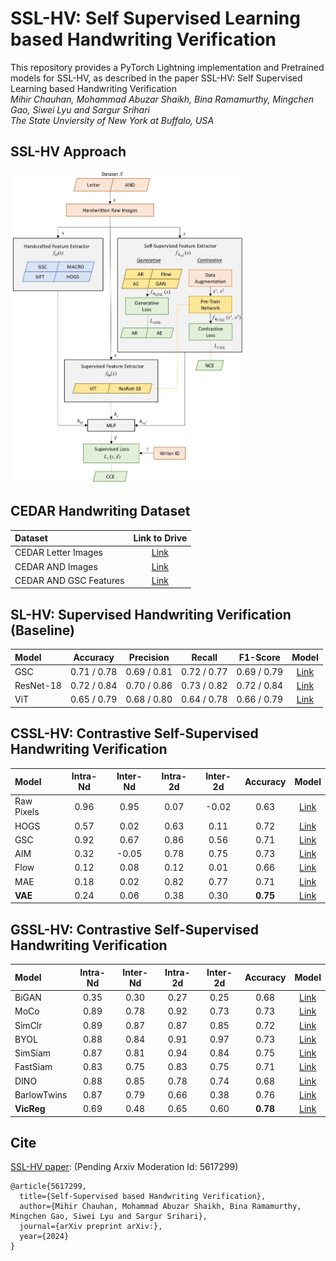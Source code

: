 # SSL-HV: Self Supervised Learning based Handwriting Verification
This repository provides a PyTorch Lightning implementation and Pretrained models for SSL-HV, as described in the paper SSL-HV: Self Supervised Learning based Handwriting Verification <br>
_Mihir Chauhan, Mohammad Abuzar Shaikh, Bina Ramamurthy, Mingchen Gao, Siwei Lyu and Sargur Srihari_ <br>
_The State Unviersity of New York at Buffalo, USA_ <br>

## SSL-HV Approach
<img src="images/arxiv-paper-ssl-hv.jpg" height="500">

## CEDAR Handwriting Dataset
| Dataset | Link to Drive |
|:-----------|:------------:|
| CEDAR Letter Images | [Link](https://drive.google.com/drive/folders/1fwRlwtfzV_5Pnyxm9ahQLi2eum2rDshk?usp=sharing)  |
| CEDAR AND Images| [Link](https://drive.google.com/drive/folders/1uj6eeaKBmabivxvRqrGokrcCb3B9yAHu?usp=sharing)  |
| CEDAR AND GSC Features | [Link](https://drive.google.com/drive/folders/1sqKDswK-w2elL8uuJD0HdqlBZNd1hvFG?usp=sharing) |

## SL-HV: Supervised Handwriting Verification (Baseline)
| Model                                 | Accuracy  | Precision | Recall    | F1-Score |  Model |
|:--------|:----------:|:----------:|:----------:|:----------:|:----------:|
| GSC             | 0.71 / 0.78 | 0.69 / 0.81 | 0.72 / 0.77 | 0.69 / 0.79 | [Link]() |
| ResNet-18 | 0.72 / 0.84 | 0.70 / 0.86 | 0.73 / 0.82 | 0.72 / 0.84 | [Link]() |
| ViT | 0.65 / 0.79 | 0.68 / 0.80 | 0.64 / 0.78 | 0.66 / 0.79 | [Link]() |

## CSSL-HV: Contrastive Self-Supervised Handwriting Verification
| Model  | Intra-Nd | Inter-Nd | Intra-2d | Inter-2d | Accuracy |  Model |
|:--------|:----------:|:----------:|:----------:|:----------:|:----------:| :----------:|
| Raw Pixels | 0.96     | 0.95     | 0.07     | -0.02    | 0.63     |[Link]() |
| HOGS  | 0.57     | 0.02     | 0.63     | 0.11     | 0.72     |[Link]() |
| GSC   | 0.92     | 0.67     | 0.86     | 0.56     | 0.71     |[Link]() |
| AIM  | 0.32     | -0.05    | 0.78     | 0.75     | 0.73     |[Link]() |
| Flow | 0.12 | 0.08 | 0.12 | 0.01 | 0.66 |[Link]() |
| MAE  | 0.18     | 0.02     | 0.82     | 0.77     | 0.71     |[Link]() |
| **VAE**  | 0.24 | 0.06 | 0.38 | 0.30 | **0.75** |[Link]() |

## GSSL-HV: Contrastive Self-Supervised Handwriting Verification
| Model  | Intra-Nd | Inter-Nd | Intra-2d | Inter-2d | Accuracy |  Model |
|:--------|:----------:|:----------:|:----------:|:----------:|:----------:| :----------:|
| BiGAN  | 0.35 | 0.30 | 0.27 | 0.25 | 0.68 |[Link]() |
| MoCo  | 0.89 | 0.78 | 0.92 | 0.73 | 0.73 |[Link]() |
| SimClr | 0.89 | 0.87 | 0.87 | 0.85 | 0.72 |[Link]() |
| BYOL  | 0.88 | 0.84 | 0.91 | 0.97 | 0.73 |[Link]() |
| SimSiam  | 0.87 | 0.81 | 0.94 | 0.84 | 0.75 |[Link]() |
| FastSiam  | 0.83 | 0.75 | 0.83 | 0.75 | 0.71 |[Link]() |
| DINO | 0.88 | 0.85 | 0.78 | 0.74 | 0.68 |[Link]() |
| BarlowTwins | 0.87 | 0.79 | 0.66 | 0.38 | 0.76 |[Link]() |
| **VicReg** | 0.69 | 0.48 | 0.65 | 0.60 | **0.78** |[Link]() |

## Cite
[SSL-HV paper](https://arxiv.org/): (Pending Arxiv Moderation Id: 5617299)
```
@article{5617299,
  title={Self-Supervised based Handwriting Verification},
  author={Mihir Chauhan, Mohammad Abuzar Shaikh, Bina Ramamurthy, Mingchen Gao, Siwei Lyu and Sargur Srihari},
  journal={arXiv preprint arXiv:},
  year={2024}
}
```
